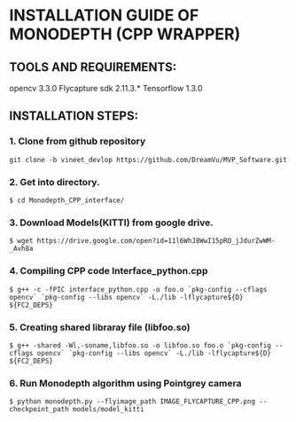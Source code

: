 # INSTALLATION GUIDE OF MONODEPTH (CPP WRAPPER)
## TOOLS AND REQUIREMENTS:
opencv 3.3.0
Flycapture sdk 2.11.3.*
Tensorflow 1.3.0 
## INSTALLATION STEPS:
### 1. Clone from github repository
    git clone -b vineet_devlop https://github.com/DreamVu/MVP_Software.git 


### 2. Get into directory.
    $ cd Monodepth_CPP_interface/


### 3. Download Models(KITTI) from google drive.
    $ wget https://drive.google.com/open?id=11l6WhJ8WwI15pRO_jJdurZwWM-_Avh8a


### 4. Compiling CPP code Interface_python.cpp

    $ g++ -c -fPIC interface_python.cpp -o foo.o `pkg-config --cflags opencv` `pkg-config --libs opencv` -L./lib -lflycapture${D} ${FC2_DEPS} 
### 5. Creating shared libraray file (libfoo.so)
    $ g++ -shared -Wl,-soname,libfoo.so -o libfoo.so foo.o `pkg-config --cflags opencv` `pkg-config --libs opencv` -L./lib -lflycapture${D} ${FC2_DEPS}


 ### 6. Run Monodepth algorithm using Pointgrey camera
    $ python monodepth.py --flyimage_path IMAGE_FLYCAPTURE_CPP.png --checkpoint_path models/model_kitti
